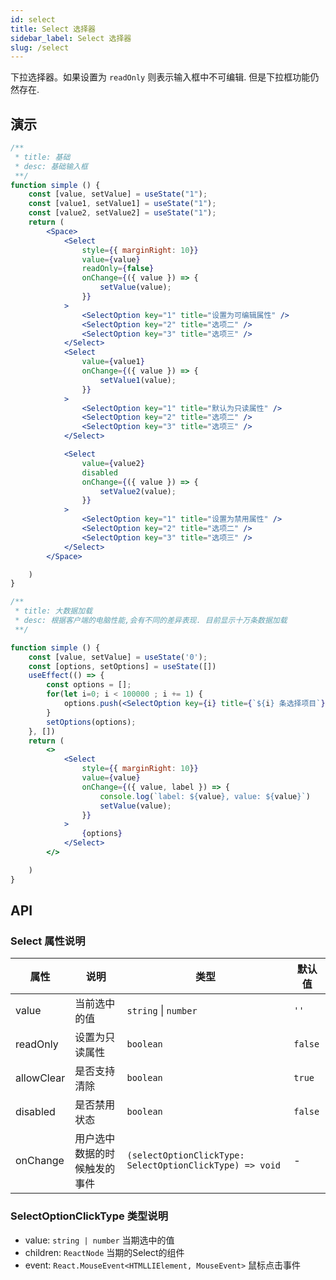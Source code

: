 ```yaml
---
id: select
title: Select 选择器
sidebar_label: Select 选择器
slug: /select
---
```


下拉选择器。如果设置为 `readOnly` 则表示输入框中不可编辑. 但是下拉框功能仍然存在.

## 演示

```jsx live
/**
 * title: 基础
 * desc: 基础输入框
 **/
function simple () {
    const [value, setValue] = useState("1");
    const [value1, setValue1] = useState("1");
    const [value2, setValue2] = useState("1");
    return (
        <Space>
            <Select
                style={{ marginRight: 10}}
                value={value}
                readOnly={false}
                onChange={({ value }) => {
                    setValue(value);
                }}
            >
                <SelectOption key="1" title="设置为可编辑属性" />
                <SelectOption key="2" title="选项二" />
                <SelectOption key="3" title="选项三" />
            </Select>
            <Select
                value={value1}
                onChange={({ value }) => {
                    setValue1(value);
                }}
            >
                <SelectOption key="1" title="默认为只读属性" />
                <SelectOption key="2" title="选项二" />
                <SelectOption key="3" title="选项三" />
            </Select>

            <Select
                value={value2}
                disabled
                onChange={({ value }) => {
                    setValue2(value);
                }}
            >
                <SelectOption key="1" title="设置为禁用属性" />
                <SelectOption key="2" title="选项二" />
                <SelectOption key="3" title="选项三" />
            </Select>
        </Space>

    )
}
```

```jsx live
/**
 * title: 大数据加载
 * desc: 根据客户端的电脑性能,会有不同的差异表现. 目前显示十万条数据加载
 **/

function simple () {
    const [value, setValue] = useState('0');
    const [options, setOptions] = useState([])
    useEffect(() => {
        const options = [];
        for(let i=0; i < 100000 ; i += 1) {
            options.push(<SelectOption key={i} title={`${i} 条选择项目`} ></SelectOption>);
        }
        setOptions(options);
    }, [])
    return (
        <>
            <Select
                style={{ marginRight: 10}}
                value={value}
                onChange={({ value, label }) => {
                    console.log(`label: ${value}, value: ${value}`)
                    setValue(value);
                }}
            >
                {options}
            </Select>
        </>

    )
}
```



## API 

### Select 属性说明

| 属性       | 说明                     | 类型                   | 默认值
|-----      |------                   |------                 |------------
|value      |当前选中的值               | `string` \| `number`  |  `''`
|readOnly   |设置为只读属性              | `boolean`             | `false`
|allowClear |是否支持清除                | `boolean`             | `true`
|disabled   |是否禁用状态               |`boolean`              |`false`
|onChange   |用户选中数据的时候触发的事件  | `(selectOptionClickType: SelectOptionClickType) => void` | -

### SelectOptionClickType 类型说明

- value: `string | number`  当期选中的值
- children: `ReactNode`   当期的Select的组件
- event: `React.MouseEvent<HTMLLIElement, MouseEvent>` 鼠标点击事件